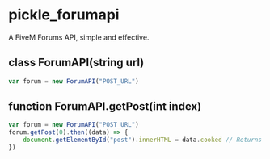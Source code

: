 # pickle_forumapi
A FiveM Forums API, simple and effective.


## class ForumAPI(string url)

```js
var forum = new ForumAPI("POST_URL")
```

## function ForumAPI.getPost(int index)

```js
var forum = new ForumAPI("POST_URL")
forum.getPost(0).then((data) => {
    document.getElementById("post").innerHTML = data.cooked // Returns post's HTML content. 
})
```
